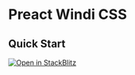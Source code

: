 # Preact Windi CSS

## Quick Start

[![Open in StackBlitz](https://developer.stackblitz.com/img/open_in_stackblitz.svg)](https://stackblitz.com/github/flamrdevs/klass/tree/main/examples/preact-windicss)
